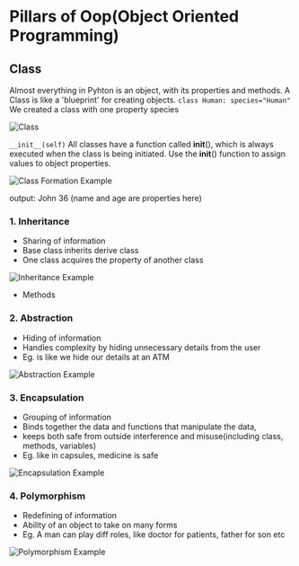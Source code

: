 # Pillars of Oop(Object Oriented Programming)

## Class
Almost everything in Pyhton is an object, with  its properties and methods. A Class is like a 'blueprint' for creating objects.
``` class Human: species="Human" ```
We created a class with one property species

![Class](class.png)

   ```__init__(self)```
 All classes have a function called __init__(), which is always executed when the class is being initiated. Use the __init__() function to assign values to object properties.
 
![Class Formation Example](example.png)

output: John 36 (name and age are properties here)

### 1. Inheritance 
- Sharing of information
- Base class inherits derive class
- One class acquires the property of another class

![Inheritance Example](Inheritance.png)

- Methods 


### 2. Abstraction
- Hiding of information
- Handles complexity by hiding unnecessary details from the user
- Eg. is like we hide our details at an ATM

![Abstraction Example](Abstraction.png)

### 3. Encapsulation
- Grouping of information
- Binds together the data and functions that manipulate the data, 
- keeps both safe from outside interference and misuse(including class, methods, variables)
- Eg. like in capsules, medicine is safe

![Encapsulation Example](Encapsulation.png)

### 4. Polymorphism
- Redefining of information
- Ability of an object to take on many forms
- Eg. A man can play diff roles, like doctor for patients, father for son etc

![Polymorphism Example](Polymorphism.png)
